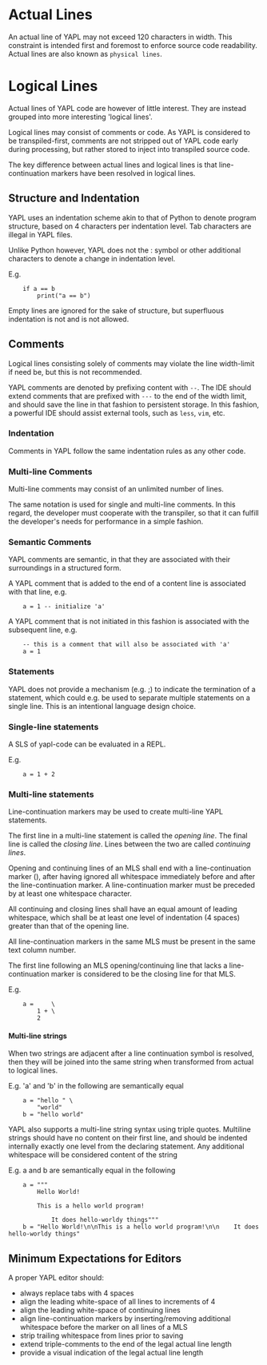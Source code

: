 # Actual Lines

An actual line of YAPL may not exceed 120 characters in width. This
constraint is intended first and foremost to enforce source code
readability. Actual lines are also known as `physical lines`.

# Logical Lines

Actual lines of YAPL code are however of little interest. They are
instead grouped into more interesting 'logical lines'.

Logical lines may consist of comments or code. As YAPL is considered
to be transpiled-first, comments are not stripped out of YAPL code
early during processing, but rather stored to inject into transpiled
source code.

The key difference between actual lines and logical lines is that
line-continuation markers have been resolved in logical lines.

## Structure and Indentation

YAPL uses an indentation scheme akin to that of Python to denote program
structure, based on 4 characters per indentation level. Tab characters are
illegal in YAPL files.

Unlike Python however, YAPL does not the : symbol or other additional
characters to denote a change in indentation level.

E.g.

```
    if a == b
        print("a == b")
```

Empty lines are ignored for the sake of structure, but superfluous
indentation is not and is not allowed.

## Comments

Logical lines consisting solely of comments may violate the line width-limit
if need be, but this is not recommended.

YAPL comments are denoted by prefixing content with `--`. The IDE should extend
comments that are prefixed with `---` to the end of the width limit, and should
save the line in that fashion to persistent storage. In this fashion, a powerful
IDE should assist external tools, such as `less`, `vim`, etc.

### Indentation

Comments in YAPL follow the same indentation rules as any other code.

### Multi-line Comments

Multi-line comments may consist of an unlimited number of lines.

The same notation is used for single and multi-line comments. In this regard, the
developer must cooperate with the transpiler, so that it can fulfill the
developer's needs for performance in a simple fashion.

### Semantic Comments
YAPL comments are semantic, in that they are associated with their surroundings in
a structured form.

A YAPL comment that is added to the end of a content line is
associated with that line, e.g.

```
    a = 1 -- initialize 'a'
```

A YAPL comment that is not initiated in this fashion is associated with the
subsequent line, e.g.

```
    -- this is a comment that will also be associated with 'a'
    a = 1
```

### Statements

YAPL does not provide a mechanism (e.g. ;) to indicate the termination of
a statement, which could e.g. be used to separate multiple statements on
a single line. This is an intentional language design choice.

### Single-line statements

A SLS of yapl-code can be evaluated in a REPL.
 
E.g.

```
    a = 1 + 2
```

### Multi-line statements

Line-continuation markers may be used to create multi-line YAPL statements.

The first line in a multi-line statement is called the *opening line*. The
final line is called the *closing line*. Lines between the two are called
*continuing lines*.

Opening and continuing lines of an MLS shall end with a line-continuation
marker (\), after having ignored all whitespace immediately before and after
the line-continuation marker. A line-continuation marker must be preceded by
at least one whitespace character.

All continuing and closing lines shall have an equal amount of leading
whitespace, which shall be at least one level of indentation (4 spaces)
greater than that of the opening line.

All line-continuation markers in the same MLS must be present in the same
text column number.

The first line following an MLS opening/continuing line that lacks a line-
continuation marker is considered to be the closing line for that MLS.

E.g.

```
    a =     \
        1 + \
        2
```

#### Multi-line strings

When two strings are adjacent after a line continuation symbol is
resolved, then they will be joined into the same string when transformed
from actual to logical lines.

E.g. 'a' and 'b' in the following are semantically equal

```
    a = "hello " \
        "world"
    b = "hello world"
```

YAPL also supports a multi-line string syntax using triple quotes. Multiline
strings should have no content on their first line, and should be indented
internally exactly one level from the declaring statement. Any additional
whitespace will be considered content of the string

E.g. a and b are semantically equal in the following

```
    a = """
        Hello World!

        This is a hello world program!

            It does hello-worldy things"""
    b = "Hello World!\n\nThis is a hello world program!\n\n    It does hello-worldy things"
```

## Minimum Expectations for Editors

A proper YAPL editor should:

* always replace tabs with 4 spaces
* align the leading white-space of all lines to increments of 4
* align the leading white-space of continuing lines
* align line-continuation markers by inserting/removing
additional whitespace before the marker on all lines of a MLS
* strip trailing whitespace from lines prior to saving
* extend triple-comments to the end of the legal actual line length
* provide a visual indication of the legal actual line length
  
